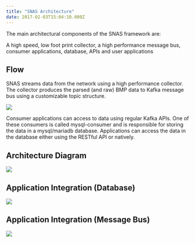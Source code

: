 ```yaml
---
title: "SNAS Architecture"
date: 2017-02-03T15:04:10.000Z
---
```


The main architectural components of the SNAS framework are:  
  
A high speed, low foot print collector, a high performance message bus, consumer applications, database, APIs and user applications
        
<!--more-->

## Flow

SNAS streams data from the network using a high performance collector. 
    The collector produces the parsed (and raw) BMP data to Kafka message bus 
    using a customizable topic structure.
    
![](/img/arch1.svg)

Consumer applications can access to data using regular Kafka APIs.
    One of these consumers is called mysql-consumer and is responsible for
    storing the data in a mysql/mariadb database. Applications can access
    the data in the database either using the RESTful API or natively.
    
## Architecture Diagram

![](/img/arch2-1.svg)

## Application Integration (Database)

![](/img/arch2-2.svg)

## Application Integration (Message Bus)

![](/img/arch2-3.svg)

